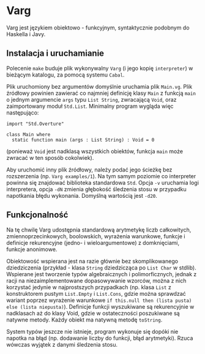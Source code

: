 # Varg

Varg jest językiem obiektowo - funkcyjnym, syntaktycznie podobnym do Haskella i Javy.

## Instalacja i uruchamianie

Polecenie `make` buduje plik wykonywalny `Varg` (i jego kopię `interpreter`) w bieżącym katalogu, za pomocą systemu `Cabal`. 

Plik uruchomiony bez argumentów domyślnie uruchamia plik `Main.vg`. Plik źródłowy powinien zawierać co najmniej definicję klasy `Main` z funkcją `main` o jednym argumencie `args` typu `List String`, zwracającą `Void`, oraz zaimportowany moduł `Std.List`. Minimalny program wygląda więc następująco:

```
import "Std.Overture"

class Main where
  static function main (args : List String) : Void = 0
```
(ponieważ `Void` jest nadklasą wszystkich obiektów, funkcja `main` może zwracać w ten sposób cokolwiek). 

Aby uruchomić inny plik źródłowy, należy podać jego ścieżkę bez rozszerzenia (np. `Varg examples/1`). Na tym samym poziomie co interpreter powinna się znajdować biblioteka standardowa `Std`. Opcja `-v` uruchamia logi interpretera, opcja `-dN` zmienia głębokość śledzenia stosu w przypadku napotkania błędu wykonania. Domyślną wartością jest `-d20`.

## Funkcjonalność

Na tę chwilę Varg udostępnia standardową arytmetykę liczb całkowitych, zmiennoprzecinkowych, boolowskich, wyrażenia warunkowe, funkcje i definicje rekurencyjne (jedno- i wieloargumentowe) z domknięciami, funkcje anonimowe. 

Obiektowość wspierana jest na razie głównie bez skomplikowanego dziedziczenia (przykład - klasa `String` dziedzicząca po `List Char` w stdlib). Wspierane jest tworzenie typów algebraicznych i polimorficznych, jednak z racji na niezaimplementowane dopasowywanie wzorców, można z nich korzystać jedynie w najprostszych przypadkach (np. klasa `List` z konstruktorem pustym `List.Empty` i `List.Cons`, gdzie można sprawdzać wariant poprzez wyrażenie warunkowe `if this.null then (lista pusta) else (lista niepusta)`). Definicje funkcji wyszukiwane są rekurencyjnie w nadklasach aż do klasy Void, gdzie w ostateczności poszukiwane są natywne metody. Każdy obiekt ma natywną metodę `toString`.

System typów jeszcze nie istnieje, program wykonuje się dopóki nie napotka na błąd (np. dodawanie liczby do funkcji, błąd arytmetyki). Rzuca wówczas wyjątek z danymi śledzenia stosu.

